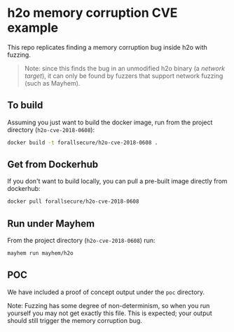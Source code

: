 # h2o memory corruption CVE example

This repo replicates finding a memory corruption bug inside h2o with fuzzing.

> Note: since this finds the bug in an unmodified h2o binary
> (a *network target*), it can only be found by fuzzers that support network
> fuzzing (such as Mayhem).

## To build

Assuming you just want to build the docker image, run from the project
directory (`h2o-cve-2018-0608`):

```bash
docker build -t forallsecure/h2o-cve-2018-0608 .
```

## Get from Dockerhub

If you don't want to build locally, you can pull a pre-built image
directly from dockerhub:

```bash
docker pull forallsecure/h2o-cve-2018-0608
```


## Run under Mayhem

From the project directory (`h2o-cve-2018-0608`) run:

```bash
mayhem run mayhem/h2o
```

## POC

We have included a proof of concept output under the `poc`
directory.

Note: Fuzzing has some degree of non-determinism, so when you run
yourself you may not get exactly this file.  This is expected; your
output should still trigger the memory corruption bug.
